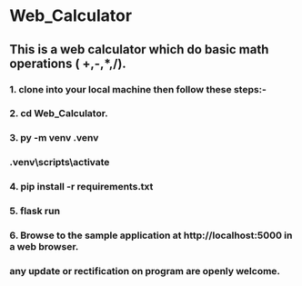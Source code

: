 # Web_Calculator
## This is a web calculator which do basic math operations ( +,-,*,/).
### 1. clone into your local machine then follow these steps:-
### 2. cd Web_Calculator.
### 3. py -m venv .venv
###    .venv\scripts\activate
### 4. pip install -r requirements.txt
### 5. flask run
### 6. Browse to the sample application at http://localhost:5000 in a web browser.
### any update or rectification on program are openly welcome.
